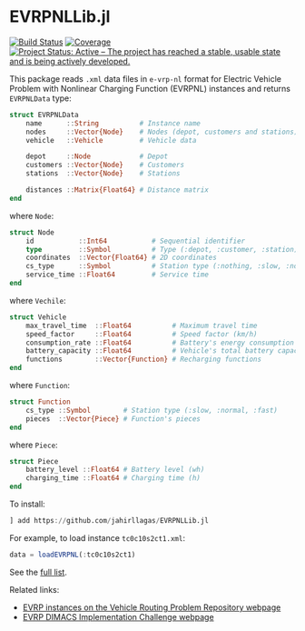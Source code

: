 # EVRPNLLib.jl

[![Build Status](https://github.com/jahirllagas/EVRPNLLib.jl/workflows/CI/badge.svg)](https://github.com/jahirllagas/EVRPNLLib.jl/actions)
[![Coverage](https://codecov.io/gh/jahirllagas/EVRPNLLib.jl/branch/main/graph/badge.svg)](https://codecov.io/gh/jahirllagas/EVRPNLLib.jl)
[![Project Status: Active – The project has reached a stable, usable state and is being actively developed.](https://www.repostatus.org/badges/latest/active.svg)](https://www.repostatus.org/#active)

This package reads `.xml` data files in `e-vrp-nl` format for Electric Vehicle Problem with Nonlinear Charging Function (EVRPNL) instances and returns `EVRPNLData` type:
```julia
struct EVRPNLData
    name      ::String          # Instance name
    nodes     ::Vector{Node}    # Nodes (depot, customers and stations)
    vehicle   ::Vehicle         # Vehicle data

    depot     ::Node            # Depot
    customers ::Vector{Node}    # Customers
    stations  ::Vector{Node}    # Stations

    distances ::Matrix{Float64} # Distance matrix
end
```

where `Node`:
```julia
struct Node
    id           ::Int64           # Sequential identifier
    type         ::Symbol          # Type (:depot, :customer, :station)
    coordinates  ::Vector{Float64} # 2D coordinates
    cs_type      ::Symbol          # Station type (:nothing, :slow, :normal, :fast)
    service_time ::Float64         # Service time
end
```

where `Vechile`:
```julia
struct Vehicle
    max_travel_time  ::Float64          # Maximum travel time
    speed_factor     ::Float64          # Speed factor (km/h)
    consumption_rate ::Float64          # Battery's energy consumption rate (wh/km)
    battery_capacity ::Float64          # Vehicle's total battery capacity (wh)
    functions        ::Vector{Function} # Recharging functions
end
```

where `Function`:
```julia
struct Function
    cs_type ::Symbol        # Station type (:slow, :normal, :fast)
    pieces  ::Vector{Piece} # Function's pieces
end
```

where `Piece`:
```julia
struct Piece
    battery_level ::Float64 # Battery level (wh)
    charging_time ::Float64 # Charging time (h)
end
```

To install:
```julia
] add https://github.com/jahirllagas/EVRPNLLib.jl
```

For example, to load instance `tc0c10s2ct1.xml`:
```julia
data = loadEVRPNL(:tc0c10s2ct1)
```

See the [full list](https://github.com/jahirllagas/EVRPNLLib.jl/tree/main/data).

Related links:
- [EVRP instances on the Vehicle Routing Problem Repository webpage](http://www.vrp-rep.org/datasets/item/2016-0020.html)
- [EVRP DIMACS Implementation Challenge webpage](http://dimacs.rutgers.edu/programs/challenge/vrp/evrp/)
